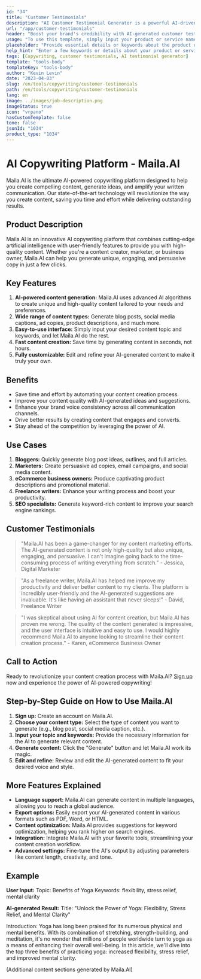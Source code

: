 ```yaml
---
id: "34"
title: "Customer Testimonials"
description: "AI Customer Testimonial Generator is a powerful AI-driven tool that helps create realistic and engaging customer testimonials for your products or services. Save time and effort by generating authentic-sounding testimonials that highlight the benefits and value of your offerings."
url: "/app/customer-testimonials"
header: "Boost your brand's credibility with AI-generated customer testimonials."
usage: "To use this template, simply input your product or service name, keywords, or key features, along with any customer names or locations you'd like to include. This tool will then generate a convincing and engaging customer testimonial based on your input."
placeholder: "Provide essential details or keywords about the product or service, e.g. product name such as 'yoga mat', key features such as 'non-slip', 'eco-friendly', or customer names and locations (optional)."
help_hint: "Enter a few keywords or details about your product or service, and we'll create a compelling customer testimonial based on your input. Optionally, you may also provide customer names and locations."
tags: [Copywriting, customer testimonials, AI testimonial generator]
template: "tools-body"
templateKey: "tools-body"
author: "Kevin Levin"
date: "2023-04-03"
slug: /en/tools/copywriting/customer-testimonials
path: /en/tools/copywriting/customer-testimonials
lang: en
image: ../images/job-description.png
imageStatus: true
icon: "vrpano"
hasCustomTemplate: false
tone: false
jsonId: "1034"
product_type: "1034"
---
```


# AI Copywriting Platform - Maila.AI

Maila.AI is the ultimate AI-powered copywriting platform designed to help you create compelling content, generate ideas, and amplify your written communication. Our state-of-the-art technology will revolutionize the way you create content, saving you time and effort while delivering outstanding results.

## Product Description

Maila.AI is an innovative AI copywriting platform that combines cutting-edge artificial intelligence with user-friendly features to provide you with high-quality content. Whether you're a content creator, marketer, or business owner, Maila.AI can help you generate unique, engaging, and persuasive copy in just a few clicks.

## Key Features

1. **AI-powered content generation:** Maila.AI uses advanced AI algorithms to create unique and high-quality content tailored to your needs and preferences.
2. **Wide range of content types:** Generate blog posts, social media captions, ad copies, product descriptions, and much more.
3. **Easy-to-use interface:** Simply input your desired content topic and keywords, and let Maila.AI do the rest.
4. **Fast content creation:** Save time by generating content in seconds, not hours.
5. **Fully customizable:** Edit and refine your AI-generated content to make it truly your own.

## Benefits

- Save time and effort by automating your content creation process.
- Improve your content quality with AI-generated ideas and suggestions.
- Enhance your brand voice consistency across all communication channels.
- Drive better results by creating content that engages and converts.
- Stay ahead of the competition by leveraging the power of AI.

## Use Cases

1. **Bloggers:** Quickly generate blog post ideas, outlines, and full articles.
2. **Marketers:** Create persuasive ad copies, email campaigns, and social media content.
3. **eCommerce business owners:** Produce captivating product descriptions and promotional material.
4. **Freelance writers:** Enhance your writing process and boost your productivity.
5. **SEO specialists:** Generate keyword-rich content to improve your search engine rankings.

## Customer Testimonials

> "Maila.AI has been a game-changer for my content marketing efforts. The AI-generated content is not only high-quality but also unique, engaging, and persuasive. I can't imagine going back to the time-consuming process of writing everything from scratch." - Jessica, Digital Marketer

> "As a freelance writer, Maila.AI has helped me improve my productivity and deliver better content to my clients. The platform is incredibly user-friendly and the AI-generated suggestions are invaluable. It's like having an assistant that never sleeps!" - David, Freelance Writer

> "I was skeptical about using AI for content creation, but Maila.AI has proven me wrong. The quality of the content generated is impressive, and the user interface is intuitive and easy to use. I would highly recommend Maila.AI to anyone looking to streamline their content creation process." - Karen, eCommerce Business Owner

## Call to Action

Ready to revolutionize your content creation process with Maila.AI? [Sign up](https://www.Maila.AI/signup) now and experience the power of AI-powered copywriting!

## Step-by-Step Guide on How to Use Maila.AI

1. **Sign up:** Create an account on Maila.AI.
2. **Choose your content type:** Select the type of content you want to generate (e.g., blog post, social media caption, etc.).
3. **Input your topic and keywords:** Provide the necessary information for the AI to generate relevant content.
4. **Generate content:** Click the "Generate" button and let Maila.AI work its magic.
5. **Edit and refine:** Review and edit the AI-generated content to fit your desired voice and style.

## More Features Explained

- **Language support:** Maila.AI can generate content in multiple languages, allowing you to reach a global audience.
- **Export options:** Easily export your AI-generated content in various formats such as PDF, Word, or HTML.
- **Content optimization:** Maila.AI provides suggestions for keyword optimization, helping you rank higher on search engines.
- **Integration:** Integrate Maila.AI with your favorite tools, streamlining your content creation workflow.
- **Advanced settings:** Fine-tune the AI's output by adjusting parameters like content length, creativity, and tone.

## Example

**User Input:**
Topic: Benefits of Yoga
Keywords: flexibility, stress relief, mental clarity

**AI-generated Result:**
Title: "Unlock the Power of Yoga: Flexibility, Stress Relief, and Mental Clarity"

Introduction: Yoga has long been praised for its numerous physical and mental benefits. With its combination of stretching, strength-building, and meditation, it's no wonder that millions of people worldwide turn to yoga as a means of enhancing their overall well-being. In this article, we'll dive into the top three benefits of practicing yoga: increased flexibility, stress relief, and improved mental clarity.

(Additional content sections generated by Maila.AI)
